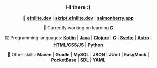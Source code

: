 <div align="center">

### Hi there :)

🌃 **[efnilite.dev](https://efnilite.dev/)** | **[skript.efnilite.dev](https://skript.efnilite.dev)** | **[salmonberry.app](https://salmonberry.app)**

🔭 Currently working on learning **[C](https://github.com/Efnilite/mouse)**
  
⌨️ Programming languages: **[Kotlin](https://github.com/Efnilite/rex)** | **[Java](https://github.com/Efnilite/Walk-in-the-Park)** | **[Clojure](https://github.com/Efnilite/games)** | **[C](https://github.com/Efnilite/minecraft)** | **[Svelte](https://salmonberry.app)** | **[Astro](https://skript.efnilite.dev)** | **[HTML](https://efnilite.dev/projects/ip/visualizer)/[CSS](https://reject.efnilite.dev)/[JS](https://github.com/Efnilite/reject)** | **[Python](https://github.com/Efnilite/edge-detection)**

🔧 Other skills: **Maven** | **Gradle** | **MySQL** | **JSON** | **JUnit** | **EasyMock** | **PocketBase** | **SDL** | **YAML**

</div>
